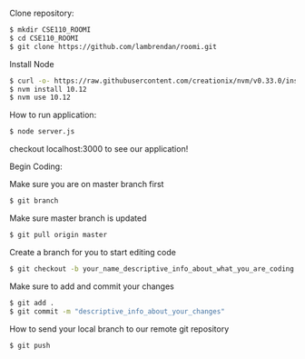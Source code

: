 Clone repository:
```bash
$ mkdir CSE110_ROOMI
$ cd CSE110_ROOMI
$ git clone https://github.com/lambrendan/roomi.git
```
Install Node
```bash
$ curl -o- https://raw.githubusercontent.com/creationix/nvm/v0.33.0/install.sh | bash
$ nvm install 10.12
$ nvm use 10.12
```
How to run application:
```bash
$ node server.js
```
checkout localhost:3000 to see our application!

Begin Coding:

Make sure you are on master branch first
```bash
$ git branch
```

Make sure master branch is updated
```bash
$ git pull origin master
```

Create a branch for you to start editing code
```bash
$ git checkout -b your_name_descriptive_info_about_what_you_are_coding
```

Make sure to add and commit your changes
```bash
$ git add .
$ git commit -m "descriptive_info_about_your_changes"
```

How to send your local branch to our remote git repository
```bash
$ git push
```


